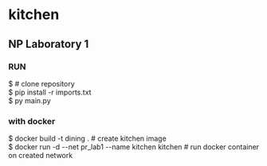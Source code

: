 # kitchen

## NP Laboratory 1

### RUN

$ # clone repository <br />
$ pip install -r imports.txt <br />
$ py main.py <br />

### with docker

$ docker build -t dining . # create kitchen image <br />
$ docker run -d --net pr_lab1 --name kitchen kitchen # run docker container on created network <br />
